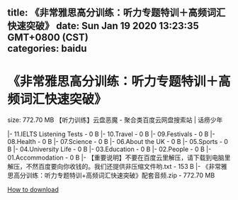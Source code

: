
title: 《非常雅思高分训练：听力专题特训＋高频词汇快速突破》
date: Sun Jan 19 2020 13:23:35 GMT+0800 (CST)    
categories: baidu
---

# 《非常雅思高分训练：听力专题特训＋高频词汇快速突破》
size: 772.70 MB
 【听力训练】云盘恶魔 - 聚合类百度云网盘搜索站 | 话痨少年
 
|- 11.IELTS Listening Tests - 0 B
|- 10.Travel - 0 B
|- 09.Festivals - 0 B
|- 08.Health - 0 B
|- 07.Science - 0 B
|- 06.About the UK - 0 B
|- 05.Sports - 0 B
|- 04.University Life - 0 B
|- 03.Education - 0 B
|- 02.People - 0 B
|- 01.Accommodation - 0 B
|- 【重要说明】不要在百度云里解压，请下载到电脑里解压，不然百度要向你收钱的。我们还提供非压缩文件哟.txt - 153 B
|- 《非常雅思高分训练：听力专题特训+高频词汇快速突破》配套音频.zip - 772.70 MB

[How to download](https://bpcam.bemobtrk.com/go/2ceec3aa-1ca2-46d6-b9ff-aaa5c184517c?jno=594)